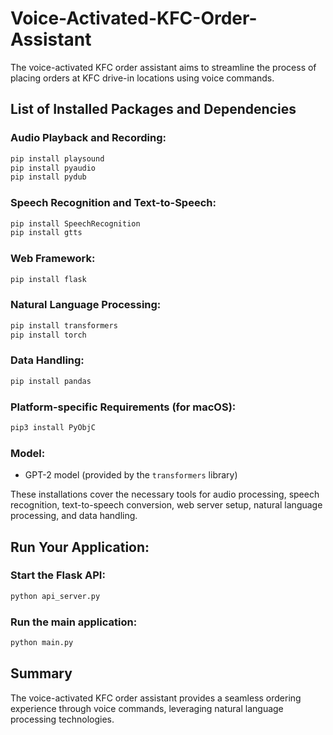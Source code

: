 # Voice-Activated-KFC-Order-Assistant

The voice-activated KFC order assistant aims to streamline the process of placing orders at KFC drive-in locations using voice commands.

## List of Installed Packages and Dependencies

### Audio Playback and Recording:
```bash
pip install playsound
pip install pyaudio
pip install pydub
```

### Speech Recognition and Text-to-Speech:
```bash
pip install SpeechRecognition
pip install gtts
```

### Web Framework:
```bash
pip install flask
```

### Natural Language Processing:
```bash
pip install transformers
pip install torch
```

### Data Handling:
```bash
pip install pandas
```

### Platform-specific Requirements (for macOS):
```bash
pip3 install PyObjC
```

### Model:
- GPT-2 model (provided by the `transformers` library)

These installations cover the necessary tools for audio processing, speech recognition, text-to-speech conversion, web server setup, natural language processing, and data handling.

## Run Your Application:

### Start the Flask API:
```bash
python api_server.py
```

### Run the main application:
```bash
python main.py
```

## Summary

The voice-activated KFC order assistant provides a seamless ordering experience through voice commands, leveraging natural language processing technologies.
```
